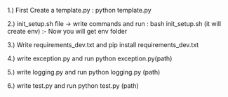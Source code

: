 


1.) First Create a template.py : python template.py 

2.) init_setup.sh file -> write commands and run : bash init_setup.sh 
(it will create env) :- Now you will get env folder 

3.) Write requirements_dev.txt and pip install requirements_dev.txt


4.) write exception.py and run python exception.py(path) 

5.) write logging.py and run python logging.py (path) 

6.) write test.py and run python test.py (path) 






